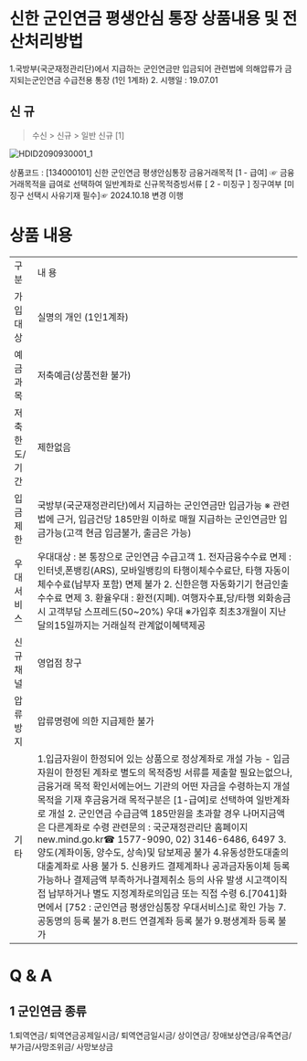 # 신한 군인연금 평생안심 통장 상품내용 및 전산처리방법
1.국방부(국군재정관리단)에서 지급하는 군인연금만 입금되어 관련법에 의해압류가 금지되는군인연금 수급전용 통장 (1인 1계좌)
2. 시행일 : 19.07.01
## 신 규
> 수신 > 신규 > 일반 신규 [1]

![HDID2090930001_1](HDID2090930001_1.jpg)

상품코드 : [134000101] 신한 군인연금 평생안심통장
금융거래목적 [1 - 급여] ☞ 금융거래목적을 급여로 선택하여 일반계좌로 신규목적증빙서류 [ 2 - 미징구 ]
징구여부 [미징구 선택시 사유기재 필수]☞ 2024.10.18 변경 이행
# 상품 내용

<table><tbody><tr>
<td>
구 분</td>
<td>
내 용</td></tr><tr>
<td>
가입대상</td>
<td>
실명의 개인 (1인1계좌)</td></tr><tr>
<td>
예금과목</td>
<td>
저축예금(상품전환 불가)</td></tr><tr>
<td>
저축한도/기간</td>
<td>
제한없음</td></tr><tr>
<td>
입금제한</td>
<td>국방부(국군재정관리단)에서 지급하는 군인연금만 입금가능
※ 관련법에 근거, 입금건당 185만원 이하로 매월 지급하는 군인연금만 입금가능(고객 현금 입금불가, 출금은 가능)</td></tr><tr>
<td>
우대서비스</td>
<td>우대대상 : 본 통장으로 군인연금 수급고객
1. 전자금융수수료 면제 : 인터넷,폰뱅킹(ARS), 모바일뱅킹의 타행이체수수료단, 타행 자동이체수수료(납부자 포함) 면제 불가
2. 신한은행 자동화기기 현금인출수수료 면제
3. 환율우대 : 환전(지폐). 여행자수표,당/타행 외화송금시 고객부담 스프레드(50~20%) 우대
※가입후 최초3개월이 지난 달의15일까지는 거래실적 관계없이혜택제공</td></tr><tr>
<td>
신규채널</td>
<td>
영업점 창구</td></tr><tr>
<td>
압류방지</td>
<td>
압류명령에 의한 지급제한 불가</td></tr><tr>
<td>
기타</td>
<td>1.입금자원이 한정되어 있는 상품으로 정상계좌로 개설 가능
- 입금자원이 한정된 계좌로 별도의 목적증빙 서류를 제출할 필요는없으나,금융거래 목적 확인서에는어느 기관의 어떤 자금을 수령하는지 개설목적을 기재 후금융거래 목적구분은 [1-급여]로 선택하여 일반계좌로 개설
2. 군인연금 수급금액 185만원을 초과할 경우 나머지금액은 다른계좌로 수령
관련문의 : 국군재정관리단 홈페이지 new.mind.go.kr☎ 1577-9090, 02) 3146-6486, 6497
3.양도(계좌이동, 양수도, 상속)및 담보제공 불가
4.유동성한도대출의 대출계좌로 사용 불가
5. 신용카드 결제계좌나 공과금자동이체 등록 가능하나 결제금액 부족하거나결제취소 등의 사유 발생 시고객이직접 납부하거나 별도 지정계좌로의입금 또는 직접 수령
6.[7041]화면에서 [752 : 군인연금 평생안심통장 우대서비스]로 확인 가능
7.공동명의 등록 불가
8.펀드 연결계좌 등록 불가
9.평생계좌 등록 불가</td></tr></tbody>
</table>


# Q & A
## 1 군인연금 종류
1.퇴역연금/ 퇴역연금공제일시금/ 퇴역연금일시금/ 상이연금/ 장애보상연금/유족연금/ 부가금/사망조위금/ 사망보상금
